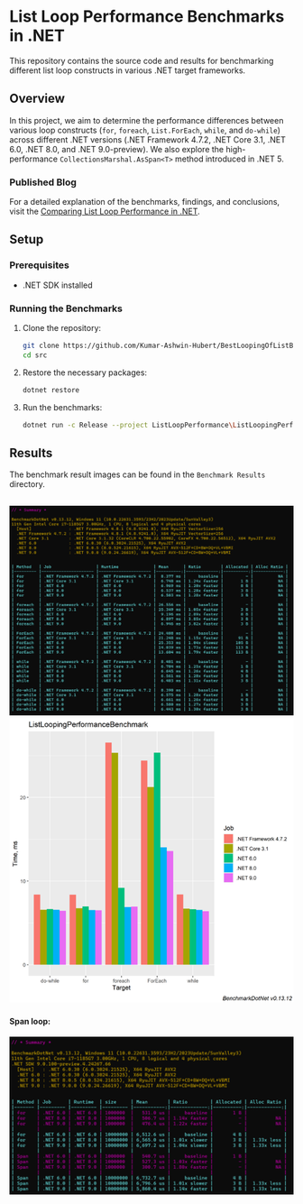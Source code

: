 # List Loop Performance Benchmarks in .NET

This repository contains the source code and results for benchmarking different list loop constructs in various .NET target frameworks.

## Overview

In this project, we aim to determine the performance differences between various loop constructs (`for`, `foreach`, `List.ForEach`, `while`, and `do-while`) across different .NET versions (.NET Framework 4.7.2, .NET Core 3.1, .NET 6.0, .NET 8.0, and .NET 9.0-preview). We also explore the high-performance `CollectionsMarshal.AsSpan<T>` method introduced in .NET 5.

### Published Blog

For a detailed explanation of the benchmarks, findings, and conclusions, visit the [Comparing List Loop Performance in .NET]([https://your-blog-link-here](https://kumarashwinhubert.com/comparing-list-loop-performance-in-net-from-net-framework-to-net-9-preview)).

## Setup

### Prerequisites

- .NET SDK installed

### Running the Benchmarks

1. Clone the repository:
    ```sh
    git clone https://github.com/Kumar-Ashwin-Hubert/BestLoopingOfListBenchmark.git
    cd src
    ```

2. Restore the necessary packages:
    ```sh
    dotnet restore
    ```

3. Run the benchmarks:
    ```sh
    dotnet run -c Release --project ListLoopPerformance\ListLoopingPerformanceBenchmark.cs
    ```

## Results

The benchmark result images can be found in the `Benchmark Results` directory.

![](Benchmark%20Results/List%20Loop%20Summary.png)
![](Benchmark%20Results/List%20Loop%20Graph.png)
---
#### Span loop: 
![](Benchmark%20Results/List%20Span%20Loop%20Summary.png)

